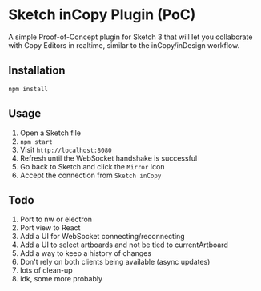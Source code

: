 # Sketch inCopy Plugin (PoC)
A simple Proof-of-Concept plugin for Sketch 3 that will let you collaborate with Copy Editors in realtime, similar to the inCopy/inDesign workflow.

## Installation
`npm install`

## Usage
1. Open a Sketch file
2. `npm start`
3. Visit `http://localhost:8080`
4. Refresh until the WebSocket handshake is successful
5. Go back to Sketch and click the `Mirror` Icon
6. Accept the connection from `Sketch inCopy`

## Todo
1. Port to nw or electron
2. Port view to React
3. Add a UI for WebSocket connecting/reconnecting
4. Add a UI to select artboards and not be tied to currentArtboard
5. Add a way to keep a history of changes
6. Don't rely on both clients being available (async updates)
7. lots of clean-up
8. idk, some more probably
